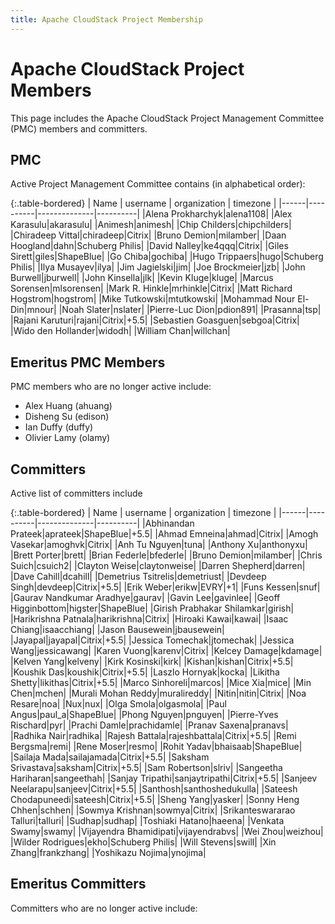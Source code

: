 ```yaml
---
title: Apache CloudStack Project Membership
---
```


<div class="row">

<div class="col-lg-12">

<div class="page-header">

<h1 id="indicators">Apache CloudStack Project Members</h1>

</div>

</div>

</div>

This page includes the Apache CloudStack Project Management Committee (PMC) members and committers.


## PMC
Active Project Management Committee contains (in alphabetical order):

{:.table-bordered}
| Name | username | organization | timezone |
|------|----------|--------------|----------|
|Alena Prokharchyk|alena1108|
|Alex Karasulu|akarasulu|
|Animesh|animesh|
|Chip Childers|chipchilders|
|Chiradeep Vittal|chiradeep|Citrix|
|Bruno Demion|milamber|
|Daan Hoogland|dahn|Schuberg Philis|
|David Nalley|ke4qqq|Citrix|
|Giles Sirett|giles|ShapeBlue|
|Go Chiba|gochiba|
|Hugo Trippaers|hugo|Schuberg Philis|
|Ilya Musayev|ilya|
|Jim Jagielski|jim|
|Joe Brockmeier|jzb|
|John Burwell|jburwell|
|John Kinsella|jlk|
|Kevin Kluge|kluge|
|Marcus Sorensen|mlsorensen|
|Mark R. Hinkle|mrhinkle|Citrix|
|Matt Richard Hogstrom|hogstrom|
|Mike Tutkowski|mtutkowski|
|Mohammad Nour El-Din|mnour|
|Noah Slater|nslater|
|Pierre-Luc Dion|pdion891|
|Prasanna|tsp|
|Rajani Karuturi|rajani|Citrix|+5.5|
|Sebastien Goasguen|sebgoa|Citrix|
|Wido den Hollander|widodh|
|William Chan|willchan|

## Emeritus PMC Members
PMC members who are no longer active include:

+ Alex Huang (ahuang)
+ Disheng Su (edison)
+ Ian Duffy (duffy)
+ Olivier Lamy (olamy)

## Committers
Active list of committers include

{:.table-bordered}
| Name | username | organization | timezone |
|------|----------|--------------|----------|
|Abhinandan Prateek|aprateek|ShapeBlue|+5.5|
|Ahmad Emneina|ahmad|Citrix|
|Amogh Vasekar|amoghvk|Citrix|
|Anh Tu Nguyen|tuna|
|Anthony Xu|anthonyxu|
|Brett Porter|brett|
|Brian Federle|bfederle|
|Bruno Demion|milamber|
|Chris Suich|csuich2|
|Clayton Weise|claytonweise|
|Darren Shepherd|darren|
|Dave Cahill|dcahill|
|Demetrius Tsitrelis|demetriust|
|Devdeep Singh|devdeep|Citrix|+5.5|
|Erik Weber|erikw|EVRY|+1|
|Funs Kessen|snuf|
|Gaurav Nandkumar Aradhye|gaurav|
|Gavin Lee|gavinlee|
|Geoff Higginbottom|higster|ShapeBlue|
|Girish Prabhakar Shilamkar|girish|
|Harikrishna Patnala|harikrishna|Citrix|
|Hiroaki Kawai|kawai|
|Isaac Chiang|isaacchiang|
|Jason Bausewein|jbausewein|
|Jayapal|jayapal|Citrix|+5.5|
|Jessica Tomechak|jtomechak|
|Jessica Wang|jessicawang|
|Karen Vuong|karenv|Citrix|
|Kelcey Damage|kdamage|
|Kelven Yang|kelveny|
|Kirk Kosinski|kirk|
|Kishan|kishan|Citrix|+5.5|
|Koushik Das|koushik|Citrix|+5.5|
|Laszlo Hornyak|kocka|
|Likitha Shetty|likithas|Citrix|+5.5|
|Marco Sinhoreli|marcos|
|Mice Xia|mice|
|Min Chen|mchen|
|Murali Mohan Reddy|muralireddy|
|Nitin|nitin|Citrix|
|Noa Resare|noa|
|Nux|nux|
|Olga Smola|olgasmola|
|Paul Angus|paul_a|ShapeBlue|
|Phong Nguyen|pnguyen|
|Pierre-Yves Rischard|pyr|
|Prachi Damle|prachidamle|
|Pranav Saxena|pranavs|
|Radhika Nair|radhika|
|Rajesh Battala|rajeshbattala|Citrix|+5.5|
|Remi Bergsma|remi|
|Rene Moser|resmo|
|Rohit Yadav|bhaisaab|ShapeBlue|
|Sailaja Mada|sailajamada|Citrix|+5.5|
|Saksham Srivastava|saksham|Citrix|+5.5|
|Sam Robertson|slriv|
|Sangeetha Hariharan|sangeethah|
|Sanjay Tripathi|sanjaytripathi|Citrix|+5.5|
|Sanjeev Neelarapu|sanjeev|Citrix|+5.5|
|Santhosh|santhoshedukulla|
|Sateesh Chodapuneedi|sateesh|Citrix|+5.5|
|Sheng Yang|yasker|
|Sonny Heng Chhen|schhen|
|Sowmya Krishnan|sowmya|Citrix|
|Srikanteswararao Talluri|talluri|
|Sudhap|sudhap|
|Toshiaki Hatano|haeena|
|Venkata Swamy|swamy|
|Vijayendra Bhamidipati|vijayendrabvs|
|Wei Zhou|weizhou|
|Wilder Rodrigues|ekho|Schuberg Philis|
|Will Stevens|swill|
|Xin Zhang|frankzhang|
|Yoshikazu Nojima|ynojima|

## Emeritus Committers
Committers who are no longer active include:
